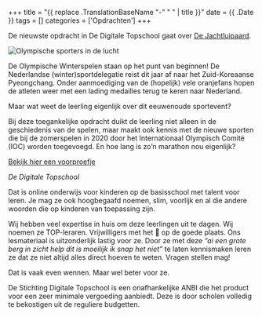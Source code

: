 +++
title = "{{ replace .TranslationBaseName "-" " " | title }}"
date = {{ .Date }}
tags = []
categories = ['Opdrachten']
+++

De nieuwste opdracht in De Digitale Topschool gaat over [De Jachtluipaard](https://www.dedigitaletopschool.nl/voorproefjes/171-de-jachtluipaard).

![Olympische sporters in de lucht](/img/opdrachtens/Photos-and-Videos-mosaic-06.jpg)

De Olympische Winterspelen staan op het punt van beginnen! De Nederlandse (winter)sportdelegatie reist dit jaar af naar het Zuid-Koreaanse Pyeongchang. Onder aanmoediging van de (hopelijk) vele oranjefans hopen de atleten weer met een lading medailles terug te keren naar Nederland.

 Maar wat weet de leerling eigenlijk over dit eeuwenoude sportevent?

Bij deze toegankelijke opdracht duikt de leerling niet alleen in de geschiedenis van de spelen, maar maakt ook kennis met de nieuwe sporten die bij de zomerspelen in 2020 door het Internationaal Olympisch Comité (IOC) worden toegevoegd. En hoe lang is zo’n marathon nou eigenlijk?

[Bekijk hier een voorproefje](https://www.dedigitaletopschool.nl/voorproefjes/171-de-jachtluipaard)

_De Digitale Topschool_

Dat is online onderwijs voor kinderen op de basisschool met talent voor leren.
Je mag ze ook hoogbegaafd noemen, slim, voorlijk en al die andere woorden die
op kinderen van toepassing zijn.

Wij hebben veel expertise in huis om deze leerlingen uit te dagen. Wij noemen
ze TOP-leraren. Vrijwilligers met het 💜 op de goede plaats. Ons lesmateriaal
is uitzonderlijk lastig voor ze. Door ze met deze _“ai een grote berg in zicht help
dit is moeilijk ik snap het niet”_ te laten kennismaken leren ze dat ze niet
altijd alles direct hoeven te weten. Vragen stellen mag!

Dat is vaak even wennen. Maar wel beter voor ze.

De Stichting Digitale Topschool is een onafhankelijke ANBI die het product voor
een zeer minimale vergoeding aanbiedt. Deze is door scholen volledig te
bekostigen uit de reguliere budgetten.
